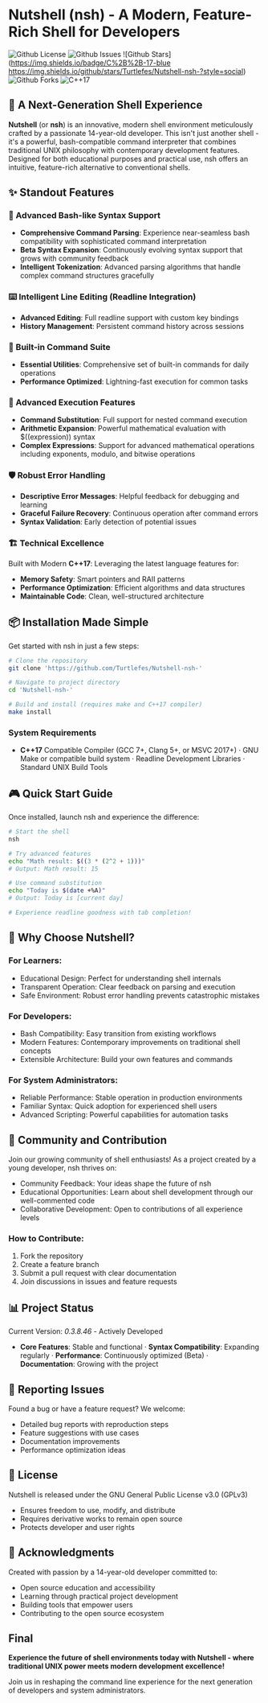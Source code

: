 # Nutshell (nsh) - A Modern, Feature-Rich Shell for Developers

![Github License](https://img.shields.io/github/license/Turtlefes/Nutshell-nsh-) ![Github Issues](https://img.shields.io/github/issues/Turtlefes/Nutshell-nsh-)
![Github Stars](https://img.shields.io/badge/C%2B%2B-17-blue https://img.shields.io/github/stars/Turtlefes/Nutshell-nsh-?style=social) ![Github Forks](https://img.shields.io/github/forks/Turtlefes/Nutshell-nsh-?style=social)
![C++17](https://img.shields.io/badge/C%2B%2B-17-blue)


## 🚀 A Next-Generation Shell Experience

**Nutshell** (or **nsh**) is an innovative, modern shell environment meticulously crafted by a passionate 14-year-old developer. This isn't just another shell - it's a powerful, bash-compatible command interpreter that combines traditional UNIX philosophy with contemporary development features. Designed for both educational purposes and practical use, nsh offers an intuitive, feature-rich alternative to conventional shells.

## ✨ Standout Features

### 🧠 Advanced Bash-like Syntax Support

- **Comprehensive Command Parsing**: Experience near-seamless bash compatibility with sophisticated command interpretation
- **Beta Syntax Expansion**: Continuously evolving syntax support that grows with community feedback
- **Intelligent Tokenization**: Advanced parsing algorithms that handle complex command structures gracefully

### ⌨️ Intelligent Line Editing (Readline Integration)

- **Advanced Editing**: Full readline support with custom key bindings
- **History Management**: Persistent command history across sessions

### 🔧 Built-in Command Suite

- **Essential Utilities**: Comprehensive set of built-in commands for daily operations
- **Performance Optimized**: Lightning-fast execution for common tasks

### 🔄 Advanced Execution Features

- **Command Substitution**: Full support for nested command execution
- **Arithmetic Expansion**: Powerful mathematical evaluation with $((expression)) syntax
- **Complex Expressions**: Support for advanced mathematical operations including exponents, modulo, and bitwise operations

### 🛡️ Robust Error Handling

- **Descriptive Error Messages**: Helpful feedback for debugging and learning
- **Graceful Failure Recovery**: Continuous operation after command errors
- **Syntax Validation**: Early detection of potential issues

### 🏗️ Technical Excellence

Built with Modern **C++17**: Leveraging the latest language features for:

- **Memory Safety**: Smart pointers and RAII patterns
- **Performance Optimization**: Efficient algorithms and data structures
- **Maintainable Code**: Clean, well-structured architecture

## 📦 Installation Made Simple

Get started with nsh in just a few steps:

```bash
# Clone the repository
git clone 'https://github.com/Turtlefes/Nutshell-nsh-'

# Navigate to project directory
cd 'Nutshell-nsh-'

# Build and install (requires make and C++17 compiler)
make install
```

### System Requirements

- **C++17** Compatible Compiler (GCC 7+, Clang 5+, or MSVC 2017+)
· GNU Make or compatible build system
· Readline Development Libraries
· Standard UNIX Build Tools

## 🎮 Quick Start Guide

Once installed, launch nsh and experience the difference:

```bash
# Start the shell
nsh

# Try advanced features
echo "Math result: $((3 * (2^2 + 1)))"
# Output: Math result: 15

# Use command substitution
echo "Today is $(date +%A)"
# Output: Today is [current day]

# Experience readline goodness with tab completion!
```

## 🌟 Why Choose Nutshell?

### For Learners:

- Educational Design: Perfect for understanding shell internals
- Transparent Operation: Clear feedback on parsing and execution
- Safe Environment: Robust error handling prevents catastrophic mistakes

### For Developers:

- Bash Compatibility: Easy transition from existing workflows
- Modern Features: Contemporary improvements on traditional shell concepts
- Extensible Architecture: Build your own features and commands

### For System Administrators:

- Reliable Performance: Stable operation in production environments
- Familiar Syntax: Quick adoption for experienced shell users
- Advanced Scripting: Powerful capabilities for automation tasks

## 🤝 Community and Contribution

Join our growing community of shell enthusiasts! As a project created by a young developer, nsh thrives on:

- Community Feedback: Your ideas shape the future of nsh
- Educational Opportunities: Learn about shell development through our well-commented code
- Collaborative Development: Open to contributions of all experience levels

### How to Contribute:

1. Fork the repository
2. Create a feature branch
3. Submit a pull request with clear documentation
4. Join discussions in issues and feature requests

## 📊 Project Status

Current Version: *0.3.8.46* - Actively Developed

- **Core Features**: Stable and functional
· **Syntax Compatibility**: Expanding regularly
· **Performance**: Continuously optimized (Beta)
· **Documentation**: Growing with the project

## 🐛 Reporting Issues

Found a bug or have a feature request? We welcome:

- Detailed bug reports with reproduction steps
- Feature suggestions with use cases
- Documentation improvements
- Performance optimization ideas

## 📄 License

Nutshell is released under the GNU General Public License v3.0 (GPLv3)

- Ensures freedom to use, modify, and distribute
- Requires derivative works to remain open source
- Protects developer and user rights

## 🙌 Acknowledgments

Created with passion by a 14-year-old developer committed to:

- Open source education and accessibility
- Learning through practical project development
- Building tools that empower users
- Contributing to the open source ecosystem

## Final

**Experience the future of shell environments today with Nutshell - where traditional UNIX power meets modern development excellence!**

Join us in reshaping the command line experience for the next generation of developers and system administrators.